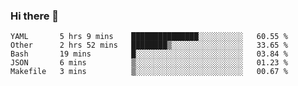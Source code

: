 ### Hi there 👋

<!--
**yeya24/yeya24** is a ✨ _special_ ✨ repository because its `README.md` (this file) appears on your GitHub profile.

Here are some ideas to get you started:

- 🔭 I’m currently working on ...
- 🌱 I’m currently learning ...
- 👯 I’m looking to collaborate on ...
- 🤔 I’m looking for help with ...
- 💬 Ask me about ...
- 📫 How to reach me: ...
- 😄 Pronouns: ...
- ⚡ Fun fact: ...
-->

<!--START_SECTION:waka-->
```text
YAML       5 hrs 9 mins    ███████████████░░░░░░░░░░   60.55 % 
Other      2 hrs 52 mins   ████████▒░░░░░░░░░░░░░░░░   33.65 % 
Bash       19 mins         █░░░░░░░░░░░░░░░░░░░░░░░░   03.84 % 
JSON       6 mins          ▒░░░░░░░░░░░░░░░░░░░░░░░░   01.23 % 
Makefile   3 mins          ▒░░░░░░░░░░░░░░░░░░░░░░░░   00.67 % 
```
<!--END_SECTION:waka-->
